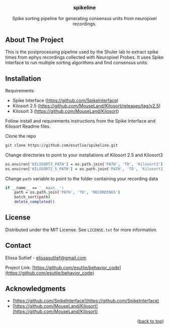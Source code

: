 <h3 align="center">spikeline</h3>
  <p align="center">
    Spike sorting pipeline for generating consensus units from neuropixel recordings.

  </p>
</div>


<!-- ABOUT THE PROJECT -->
## About The Project

This is the postprocessing pipeline used by the Shuler lab to extract spike times from ephys recordings collected with Neuropixel Probes. It uses Spike Interface to run multiple sorting algorithms and find consensus units.


<!-- GETTING STARTED -->
## Installation

Requirements
* Spike Interface (https://github.com/SpikeInterface)
* Kilosort 2.5 (https://github.com/MouseLand/Kilosort/releases/tag/v2.5)
* Kilosort 3 (https://github.com/MouseLand/Kilosort)

Follow install and requirements instructions from the Spike Interface and Kilosort Readme files.

Clone the repo
   ```sh
   git clone https://github.com/esutlie/spikeline.git
   ```

Change directories to point to your installations of Kilosort 2.5 and Kilosort3

  ```sh
  os.environ['KILOSORT3_PATH'] = os.path.join('PATH', 'TO', 'Kilosort3')
  os.environ['KILOSORT2_5_PATH'] = os.path.join('PATH', 'TO', 'Kilosort2_5')
  ```
Change ```path``` variable to point to the folder containing your recording data

  ```sh
  if __name__ == '__main__':
      path = os.path.join('PATH', 'TO', 'RECORDINGS')
      batch_sort(path)
      delete_completed()
  ```

<!-- LICENSE -->
## License

Distributed under the MIT License. See `LICENSE.txt` for more information.



<!-- CONTACT -->
## Contact

Elissa Sutlief - elissasutlief@gmail.com

Project Link: [https://github.com/esutlie/behavior_code](https://github.com/esutlie/behavior_code)


<!-- ACKNOWLEDGMENTS -->
## Acknowledgments

* [https://github.com/SpikeInterface](https://github.com/SpikeInterface)
* [https://github.com/MouseLand/Kilosort](https://github.com/MouseLand/Kilosort)

<p align="right">(<a href="#readme-top">back to top</a>)</p>
